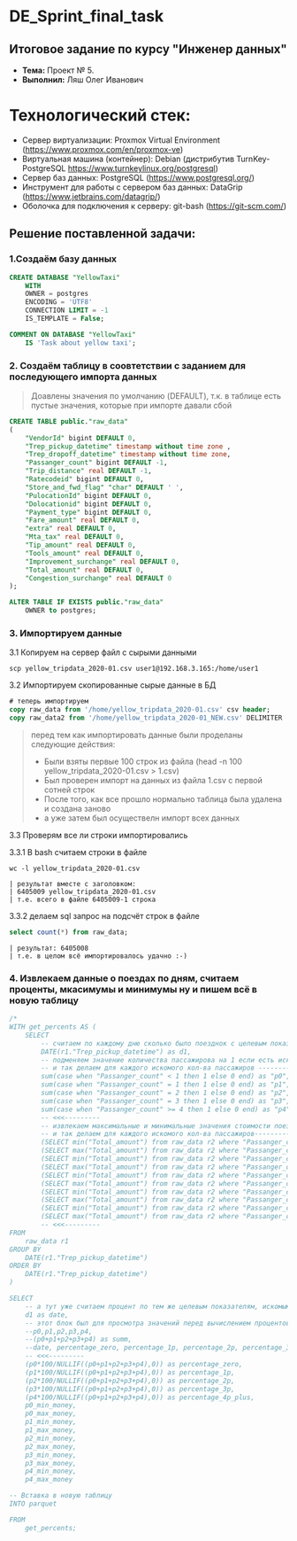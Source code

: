 # DE_Sprint_final_task

## Итоговое задание по курсу "Инженер данных"

- **Тема:** Проект № 5.
- **Выполнил:** Ляш Олег Иванович

# Технологический стек:

- Сервер виртуализации: Proxmox Virtual Environment (https://www.proxmox.com/en/proxmox-ve)
- Виртуальная машина (контейнер): Debian (дистрибутив TurnKey-PostgreSQL https://www.turnkeylinux.org/postgresql)
- Сервер баз данных: PostgreSQL (https://www.postgresql.org/)
- Инструмент для работы с сервером баз данных: DataGrip (https://www.jetbrains.com/datagrip/)
- Оболочка для подключения к серверу: git-bash (https://git-scm.com/)

## Решение поставленной задачи:

### 1.Создаём базу данных

```sql
CREATE DATABASE "YellowTaxi"
    WITH
    OWNER = postgres
    ENCODING = 'UTF8'
    CONNECTION LIMIT = -1
    IS_TEMPLATE = False;

COMMENT ON DATABASE "YellowTaxi"
    IS 'Task about yellow taxi';
```

### 2. Создаём таблицу в соовтетствии с заданием для последующего импорта данных

> Доавлены значения по умолчанию (DEFAULT), т.к. в таблице есть пустые значения, которые при импорте давали сбой

```sql
CREATE TABLE public."raw_data"
(
    "VendorId" bigint DEFAULT 0,
    "Trep_pickup_datetime" timestamp without time zone ,
    "Trep_dropoff_datetime" timestamp without time zone,
    "Passanger_count" bigint DEFAULT -1,
    "Trip_distance" real DEFAULT -1,
    "Ratecodeid" bigint DEFAULT 0,
    "Store_and_fwd_flag" "char" DEFAULT ' ',
    "PulocationId" bigint DEFAULT 0,
    "Dolocationid" bigint DEFAULT 0,
    "Payment_type" bigint DEFAULT 0,
    "Fare_amount" real DEFAULT 0,
    "extra" real DEFAULT 0,
    "Mta_tax" real DEFAULT 0,
    "Tip_amount" real DEFAULT 0,
    "Tools_amount" real DEFAULT 0,
    "Improvement_surchange" real DEFAULT 0,
    "Total_amount" real DEFAULT 0,
    "Congestion_surchange" real DEFAULT 0
);

ALTER TABLE IF EXISTS public."raw_data"
    OWNER to postgres;
```

### 3. Импортируем данные

3.1 Копируем на сервер файл с сырыми данными

```shell
scp yellow_tripdata_2020-01.csv user1@192.168.3.165:/home/user1
```

3.2 Импортируем скопированные сырые данные в БД
```sql
# теперь импортируем
copy raw_data from '/home/yellow_tripdata_2020-01.csv' csv header;
copy raw_data2 from '/home/yellow_tripdata_2020-01_NEW.csv' DELIMITER ',' csv header;
```

> перед тем как импортировать данные были проделаны следующие действия:
>
> - Были взяты первые 100 строк из файла (head -n 100 yellow_tripdata_2020-01.csv > 1.csv)
> - Был проверен импорт на данных из файла 1.csv  с первой сотней строк
> - После того, как все прошло нормально таблица была удалена и создана заново
> - а уже затем был осуществелн импорт всех данных

3.3 Проверям все ли строки импортировались

3.3.1 В bash считаем строки в файле

```shell
wc -l yellow_tripdata_2020-01.csv
```
    | результат вместе с заголовком:
    | 6405009 yellow_tripdata_2020-01.csv
    | т.е. всего в файле 6405009-1 строка

3.3.2 делаем sql запрос на подсчёт строк в файле

```sql
select count(*) from raw_data;
```

    | результат: 6405008
    | т.е. в целом всё импортировалось удачно :-)
 
### 4. Извлекаем данные о поездах по дням, считаем проценты, мкасимумы и минимумы ну и пишем всё в новую таблицу

```sql
/*
WITH get_percents AS (
    SELECT
        -- считаем по каждому дню сколько было поезднок с целевым показателем кол-ва пассажирова (0,1,2,3,4 и более)
        DATE(r1."Trep_pickup_datetime") as d1,
        -- подменяем значение количества пассажирова на 1 если есть искомое кол-во или 0 если его нету и потом суммируем
        -- и так делаем для каждого искомого кол-ва пассажиров --------->>>
        sum(case when "Passanger_count" < 1 then 1 else 0 end) as "p0",        
        sum(case when "Passanger_count" = 1 then 1 else 0 end) as "p1",
        sum(case when "Passanger_count" = 2 then 1 else 0 end) as "p2",
        sum(case when "Passanger_count" = 3 then 1 else 0 end) as "p3",
        sum(case when "Passanger_count" >= 4 then 1 else 0 end) as "p4",
        -- <<<---------
        -- извлекаем максимальные и минимальные значения стоимости поездки
        -- и так делаем для каждого искомого кол-ва пассажиров--------->>>
        (SELECT min("Total_amount") from raw_data r2 where "Passanger_count"<1) as p0_min_money,
        (SELECT max("Total_amount") from raw_data r2 where "Passanger_count"<1) as p0_max_money,
        (SELECT min("Total_amount") from raw_data r2 where "Passanger_count"=1) as p1_min_money,
        (SELECT max("Total_amount") from raw_data r2 where "Passanger_count"=1) as p1_max_money,
        (SELECT min("Total_amount") from raw_data r2 where "Passanger_count"=2) as p2_min_money,
        (SELECT max("Total_amount") from raw_data r2 where "Passanger_count"=2) as p2_max_money,
        (SELECT min("Total_amount") from raw_data r2 where "Passanger_count"=3) as p3_min_money,
        (SELECT max("Total_amount") from raw_data r2 where "Passanger_count"=3) as p3_max_money,
        (SELECT min("Total_amount") from raw_data r2 where "Passanger_count">3) as p4_min_money,
        (SELECT max("Total_amount") from raw_data r2 where "Passanger_count">3) as p4_max_money
        -- <<<---------
FROM
    raw_data r1
GROUP BY
    DATE(r1."Trep_pickup_datetime")
ORDER BY
    DATE(r1."Trep_pickup_datetime")
)

SELECT
    -- а тут уже считаем процент по тем же целевым показателям, искомым значениям кол-ва пассажиров
    d1 as date,
    -- этот блок был для просмотра значений перед вычислением процентов  --------->>>
    --p0,p1,p2,p3,p4,
    --(p0+p1+p2+p3+p4) as summ,
    --date, percentage_zero, percentage_1p, percentage_2p, percentage_3p, percentage_4p_plus
    -- <<<---------
    (p0*100/NULLIF((p0+p1+p2+p3+p4),0)) as percentage_zero,
    (p1*100/NULLIF((p0+p1+p2+p3+p4),0)) as percentage_1p,
    (p2*100/NULLIF((p0+p1+p2+p3+p4),0)) as percentage_2p,
    (p3*100/NULLIF((p0+p1+p2+p3+p4),0)) as percentage_3p,
    (p4*100/NULLIF((p0+p1+p2+p3+p4),0)) as percentage_4p_plus,
    p0_min_money,
    p0_max_money,
    p1_min_money,
    p1_max_money,
    p2_min_money,
    p2_max_money,
    p3_min_money,
    p3_max_money,
    p4_min_money,
    p4_max_money

-- Вставка в новую таблицу
INTO parquet

FROM
    get_percents;
```